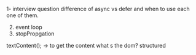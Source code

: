 


1- interview question difference of async vs defer 
and when to use each one of them.

2. event loop
3. stopPropgation

textContent(); -> to get the content
what s the dom?
structured 

































